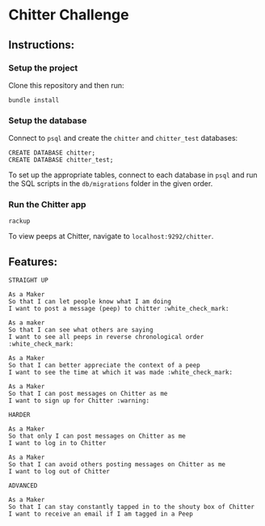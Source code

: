 Chitter Challenge
=================

Instructions:
-------

### Setup the project  

Clone this repository and then run:

```
bundle install
```

### Setup the database  

Connect to `psql` and create the `chitter` and `chitter_test` databases:

```
CREATE DATABASE chitter;
CREATE DATABASE chitter_test;
```

To set up the appropriate tables, connect to each database in `psql` and run the SQL scripts in the `db/migrations` folder in the given order.

### Run the Chitter app  

```
rackup
```

To view peeps at Chitter, navigate to `localhost:9292/chitter`.


Features:
-------

```
STRAIGHT UP

As a Maker
So that I can let people know what I am doing  
I want to post a message (peep) to chitter :white_check_mark:  

As a maker
So that I can see what others are saying  
I want to see all peeps in reverse chronological order :white_check_mark:  

As a Maker
So that I can better appreciate the context of a peep
I want to see the time at which it was made :white_check_mark:  

As a Maker
So that I can post messages on Chitter as me
I want to sign up for Chitter :warning:  

HARDER

As a Maker
So that only I can post messages on Chitter as me
I want to log in to Chitter

As a Maker
So that I can avoid others posting messages on Chitter as me
I want to log out of Chitter

ADVANCED

As a Maker
So that I can stay constantly tapped in to the shouty box of Chitter
I want to receive an email if I am tagged in a Peep
```

